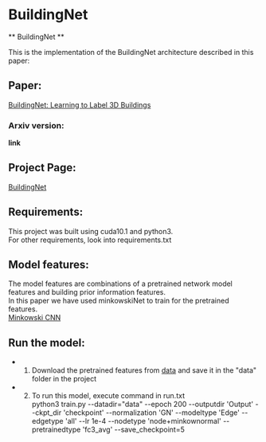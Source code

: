 # BuildingNet
** BuildingNet **

This is the implementation of the BuildingNet architecture described in this paper:

## Paper:
[BuildingNet: Learning to Label 3D Buildings](https://drive.google.com/file/d/1aD5AIkx58k7EyK8Utg8vKv2Y_UMZ--pv/view)

### Arxiv version:
**link**

## Project Page:
[BuildingNet](https://buildingnet.org/)

## Requirements:
This project was built using cuda10.1 and python3. <br/>
For other requirements, look into requirements.txt

## Model features:
The model features are combinations of a pretrained network model features and building prior information features. <br/>
In this paper we have used minkowskiNet to train for the pretrained features. <br/>
[Minkowski CNN](https://arxiv.org/abs/1904.08755)

## Run the model:

* 1. Download the pretrained features from [data](https://drive.google.com/drive/folders/1ixOFib3WjHBEKGQXIWHEcodR9qawNHvu?usp=sharing) and save it in the "data" folder in the project

* 2. To run this model, execute command in run.txt <br/>
python3 train.py --datadir="data" --epoch 200 --outputdir 'Output' --ckpt_dir 'checkpoint' --normalization 'GN' --modeltype 'Edge' --edgetype 'all' --lr 1e-4 --nodetype 'node+minkownormal' --pretrainedtype 'fc3_avg' --save_checkpoint=5


